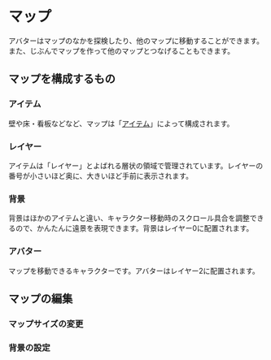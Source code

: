 # マップ

アバターはマップのなかを探検したり、他のマップに移動することができます。また、じぶんでマップを作って他のマップとつなげることもできます。

## マップを構成するもの

### アイテム
壁や床・看板などなど、マップは「[アイテム](/guide/item/)」によって構成されます。

### レイヤー
アイテムは「レイヤー」とよばれる層状の領域で管理されています。レイヤーの番号が小さいほど奥に、大きいほど手前に表示されます。

### 背景
背景はほかのアイテムと違い、キャラクター移動時のスクロール具合を調整できるので、かんたんに遠景を表現できます。背景はレイヤー0に配置されます。

### アバター
マップを移動できるキャラクターです。アバターはレイヤー2に配置されます。

## マップの編集

### マップサイズの変更

### 背景の設定

